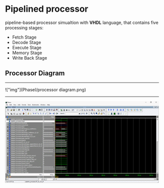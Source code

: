 # Pipelined processor
pipeline-based processor simualtion with **VHDL** language, that contains five processing stages:
* Fetch Stage
* Decode Stage
* Execute Stage
* Memory Stage
* Write Back Stage

## Processor Diagram
---
!["img"](PhaseI/processor diagram.png)

---
!["img"](Images/gifFile.gif)
